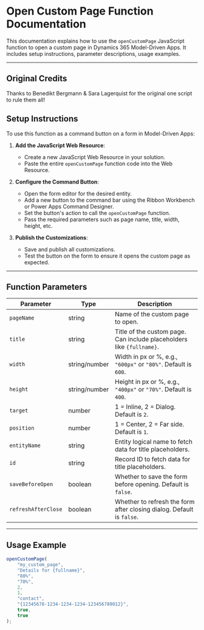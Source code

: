 # Open Custom Page Function Documentation

This documentation explains how to use the `openCustomPage` JavaScript function to open a custom page in Dynamics 365 Model-Driven Apps. It includes setup instructions, parameter descriptions, usage examples.

---

## Original Credits
Thanks to Benedikt Bergmann & Sara Lagerquist for the original one script to rule them all! 

## Setup Instructions

To use this function as a command button on a form in Model-Driven Apps:

1. **Add the JavaScript Web Resource**:
   - Create a new JavaScript Web Resource in your solution.
   - Paste the entire `openCustomPage` function code into the Web Resource.

2. **Configure the Command Button**:
   - Open the form editor for the desired entity.
   - Add a new button to the command bar using the Ribbon Workbench or Power Apps Command Designer.
   - Set the button's action to call the `openCustomPage` function.
   - Pass the required parameters such as page name, title, width, height, etc.

3. **Publish the Customizations**:
   - Save and publish all customizations.
   - Test the button on the form to ensure it opens the custom page as expected.

---

## Function Parameters

| Parameter            | Type           | Description |
|----------------------|----------------|-------------|
| `pageName`           | string         | Name of the custom page to open. |
| `title`              | string         | Title of the custom page. Can include placeholders like `{fullname}`. |
| `width`              | string/number  | Width in px or %, e.g., `"600px"` or `"80%"`. Default is `600`. |
| `height`             | string/number  | Height in px or %, e.g., `"400px"` or `"70%"`. Default is `400`. |
| `target`             | number         | 1 = Inline, 2 = Dialog. Default is `2`. |
| `position`           | number         | 1 = Center, 2 = Far side. Default is `1`. |
| `entityName`         | string         | Entity logical name to fetch data for title placeholders. |
| `id`                 | string         | Record ID to fetch data for title placeholders. |
| `saveBeforeOpen`     | boolean        | Whether to save the form before opening. Default is `false`. |
| `refreshAfterClose`  | boolean        | Whether to refresh the form after closing dialog. Default is `false`. |

---

## Usage Example

```javascript
openCustomPage(
    "my_custom_page",
    "Details for {fullname}",
    "80%",
    "70%",
    2,
    1,
    "contact",
    "{12345678-1234-1234-1234-123456789012}",
    true,
    true
);




